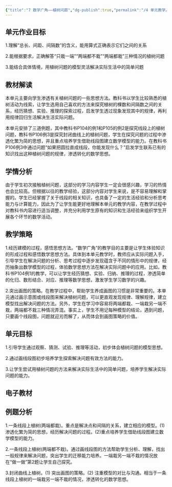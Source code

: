 ```yaml
---
{"title":"7 数学广角——植树问题","dg-publish":true,"permalink":"/4 单元教学/5A 五上/7 数学广角——植树问题/","dgPassFrontmatter":true,"noteIcon":""}
---
```



## 单元作业目标

1.理解“总长、间距、间隔数”的含义，能用算式正确表示它们之间的关系

2.能根据要求，正确解答“只栽一端”“两端都不栽”“两端都栽”三种情况的植树问题

3.能结合具体情境，用植树问题的模型灵活解决实际生活中的简单问题


## 教材解读

本单元主要向学生渗透有关植树问题的一些思想方法。教科书以学生比较熟悉的植树活动为线索，让学生选用自己喜欢的方法来探究植树的棵数和间隔数之间的关系，经历猜想、实验、推理的探索过程，启发学生透过现象发现其中的规律，再利用规律回归生活解决生活实际问题。

本单元安排了三道例题，其中教科书P104的例1和P105的例2是探究线段上的植树问题，教科书P106例3是探究封闭曲线上的植树问题，学生在探究问题的过程中渗透化繁为简的思想，并且重点培养学生借助线段图建立数学模型的能力。在教科书P106例3中通过问题“如果把圆拉直成线段，你能发现什么？”启发学生联系已有的知识找出这种植树问题的规律，渗透转化的数学思想。

## 学情分析

由于学生初次接触植树问题，这部分的学习内容学生一定会很感兴趣，学习的热情也会比较高。但根据以往的教学经验，这部分内容对学生来说，是不容易理解和掌握的。学生已经掌握了关于线段的相关知识，也具备了一定的生活经验和分析思考能力与计算能力，因此为了让学生能更好地理解本单元的教学内容，在教学过程中对教科书内容进行适当调整，并充分利用学生原有的知识和生活经验来组织学生开展各个环节的数学活动。

## 教学策略

1.经历建模的过程，感悟思想方法。“数学广角”的教学目的主要是让学生体验知识的形成过程和感悟数学思想方法。具体到本单元教学时，教师应从实际问题入手，引导学生在解决问题的分析、思考过程中逐步发现蕴含于不同的情形中的规律，经历抽象出数学模型的过程，体验数学思想方法在解决实际问题中的应用。比如，教科书P104例1的教学，可以让学生经历猜想、实验、归纳、推理的过程，渗透简单的化归、数形结合、对应、推理等数学思想，激发学生学习数学的兴趣。

2.突出画图的策略。在教学过程中，帮助学生养成画图的习惯是非常重要的。本单元通过画示意图或线段图来解决植树问题，可以更直观发现规律、理解规律，建立模型找出解决问题的方法。另外，学生在学习中容易将两端都栽、一端栽另一端不栽，两端都不栽三种情况弄混。事实上，学生不用记每种模型的结论，遇到问题，只要画个线段图，问题就迎刃而解了，从而体会到画图策略的价值。

## 单元目标

1.引导学生通过观察、猜测、试验、推理等活动，初步体会植树问题的模型思想。

2.通过画线段图初步培养学生探索解决问题有效方法的能力。

3.让学生尝试用植树问题的方法来解决实际生活中的简单问题，培养学生解决实际问题的能力。

## 电子教材


## 例题分析

1.一条线段上植树(两端都栽)。重点是解决点和间隔的关系，建立相应的模型。(1)渗透化繁为简的思想，经历解决问题的过程。(2)重点培养学生借助线段图建立数学模型的能力。

2.一条线段上植树(两端都不栽)。通过画线段图的方法帮助学生分析、理解，找出一般规律来解决问题，突出学生的迁移能力培养。一端栽另一端不栽的情况放在“做一做”第2题让学生自己探究。

3.封闭曲线上植树。(1)	突出画图的策略。(2)	注重模型的对比与沟通。相当于一条线段上植树的一端栽另一端不栽的情况，渗透转化的数学思想。
